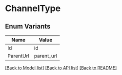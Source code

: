 # ChannelType

## Enum Variants

| Name | Value |
|---- | -----|
| Id | id |
| ParentUrl | parent_url |


[[Back to Model list]](../README.md#documentation-for-models) [[Back to API list]](../README.md#documentation-for-api-endpoints) [[Back to README]](../README.md)


